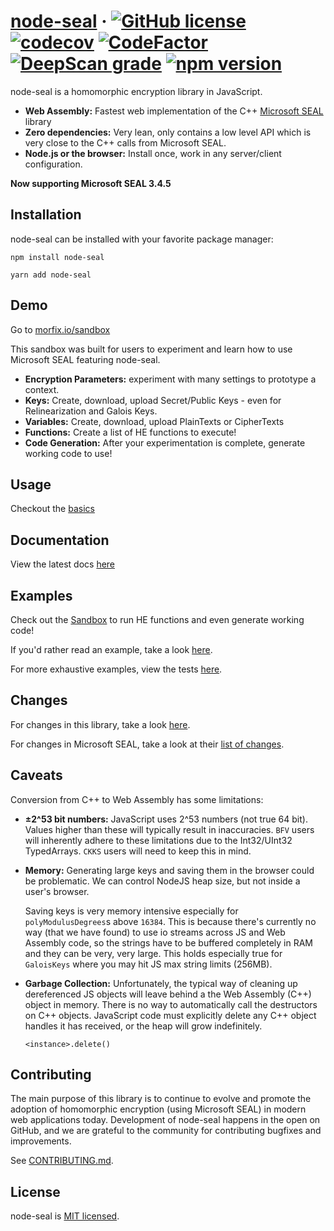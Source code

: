 # [node-seal](https://morfix.io/sandbox)  &middot; [![GitHub license](https://img.shields.io/badge/license-MIT-green.svg)](https://github.com/morfix-io/node-seal/blob/master/LICENSE) [![codecov](https://codecov.io/gh/morfix-io/node-seal/branch/master/graph/badge.svg)](https://codecov.io/gh/morfix-io/node-seal) [![CodeFactor](https://www.codefactor.io/repository/github/morfix-io/node-seal/badge)](https://www.codefactor.io/repository/github/morfix-io/node-seal) [![DeepScan grade](https://deepscan.io/api/teams/6431/projects/8438/branches/100710/badge/grade.svg)](https://deepscan.io/dashboard#view=project&tid=6431&pid=8438&bid=100710) [![npm version](https://badge.fury.io/js/node-seal.svg)](https://www.npmjs.com/package/node-seal)

node-seal is a homomorphic encryption library in JavaScript.

* **Web Assembly:** Fastest web implementation of the C++ [Microsoft SEAL](https://github.com/microsoft/SEAL) library
* **Zero dependencies:** Very lean, only contains a low level API which is very close to the C++ calls from Microsoft SEAL.
* **Node.js or the browser:** Install once, work in any server/client configuration.

**Now supporting Microsoft SEAL 3.4.5**

## Installation

node-seal can be installed with your favorite package manager:
```
npm install node-seal
```
```
yarn add node-seal
```

## Demo

Go to [morfix.io/sandbox](https://morfix.io/sandbox)

This sandbox was built for users to experiment and learn how to use Microsoft SEAL featuring node-seal.

* **Encryption Parameters:** experiment with many settings to prototype a context.
* **Keys:** Create, download, upload Secret/Public Keys - even for  Relinearization and Galois Keys.
* **Variables:** Create, download, upload PlainTexts or CipherTexts
* **Functions:** Create a list of HE functions to execute!
* **Code Generation:** After your experimentation is complete, generate working code to use!

## Usage

Checkout the [basics](USAGE.md)

## Documentation

View the latest docs [here](https://docs.morfix.io)

## Examples

Check out the [Sandbox](https://morfix.io/sandbox) to run HE functions and even generate working code!

If you'd rather read an example, take a look [here](FULL-EXAMPLE.md).

For more exhaustive examples, view the tests [here](src/test).

## Changes

For changes in this library, take a look [here](CHANGES.md).

For changes in Microsoft SEAL, 
take a look at their [list of changes](https://github.com/microsoft/SEAL/blob/master/Changes.md).

## Caveats

Conversion from C++ to Web Assembly has some limitations:

* **±2^53 bit numbers:** JavaScript uses 2^53 numbers (not true 64 bit). Values higher than these 
  will typically result in inaccuracies. `BFV` users will inherently adhere to these 
  limitations due to the Int32/UInt32 TypedArrays. `CKKS` users will need to keep this in mind.
  
* **Memory:** Generating large keys and saving them in the browser could be problematic.
  We can control NodeJS heap size, but not inside a user's browser. 
  
  Saving keys is very memory intensive especially for `polyModulusDegrees`s above `16384`. 
  This is because there's currently no way (that we have found) to use io streams 
  across JS and Web Assembly code, so the strings have to be buffered completely in RAM and 
  they can be very, very large. This holds especially true for `GaloisKeys` where you may hit
  JS max string limits (256MB).
  
* **Garbage Collection:** Unfortunately, the typical way of cleaning up dereferenced JS objects will
  leave behind a the Web Assembly (C++) object in memory. There is no way to automatically call the destructors
  on C++ objects. JavaScript code must explicitly delete any C++ object handles it has received, or the 
  heap will grow indefinitely.
  
  ```
  <instance>.delete()
  ```

## Contributing

The main purpose of this library is to continue to 
evolve and promote the adoption of homomorphic encryption 
(using Microsoft SEAL) in modern
web applications today. Development of node-seal happens 
in the open on GitHub, and we are grateful to the community for 
contributing bugfixes and improvements.

See [CONTRIBUTING.md](CONTRIBUTING.md).

## License

node-seal is [MIT licensed](LICENSE).
